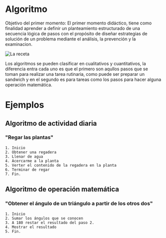 # Algoritmo
Objetivo del primer momento:
El primer momento didáctico, tiene como finalidad aprender a definir un planteamiento estructurado de una
secuencia lógica de pasos con el propósito de diseñar estrategias de solución de un problema mediante el análisis,
la prevención y la examinacion.

![La receta](https://images.pexels.com/photos/4551832/pexels-photo-4551832.jpeg?auto=compress&cs=tinysrgb&w=1260&h=750&dpr=1)

Los algoritmos se pueden clasificar en cualitativos y cuantitativos, la diferencia entra cada uno es que el primero son aqullos pasos que se toman para realizar una tarea rutinaria, como puede ser preparar un sandwich y en el segundo es para tareas como los pasos para hacer alguna operación matemática.

# Ejemplos
## Algoritmo de actividad diaria
### "Regar las plantas"

```
1. Inicio
2. Obtener una regadera
3. Llenar de agua
4. Acercarme a la planta
5. Verter el contenido de la regadera en la planta
6. Terminar de regar
7. Fin.
```
## Algoritmo de operación matemática
### "Obtener el ángulo de un triángulo a partir de los otros dos"

```
1. Inicio
2. Sumar los ángulos que se conocen
3. A 180 restar el resultado del paso 2.
4. Mostrar el resultado
5. Fin.
```
